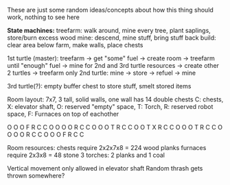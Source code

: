 These are just some random ideas/concepts about how this thing should work, nothing to see here

**State machines:**
treefarm: walk around, mine every tree, plant saplings, store/burn excess wood
mine: descend, mine stuff, bring stuff back
build: clear area below farm, make walls, place chests

1st turtle (master): treefarm -> get "some" fuel -> create room -> treefarm until "enough" fuel -> mine for 2nd and 3rd turtle resources -> create other 2 turtles -> treefarm only
2nd turtle: mine -> store -> refuel -> mine

3rd turtle(?): empty buffer chest to store stuff, smelt stored items

Room layout: 7x7, 3 tall, solid walls, one wall has 14 double chests
C: chests, X: elevator shaft, O: reserved "empty" space, T: Torch, R: reserved robot space, F: Furnaces on top of eachother

O O O F R C C
O O O O R C C
O O O T R C C
O O T X R C C
O O O T R C C
O O O O R C C
O O O F R C C

Room resources:
chests require 2x2x7x8 = 224 wood planks
furnaces require 2x3x8 = 48 stone
3 torches: 2 planks and 1 coal

Vertical movement only allowed in elevator shaft
Random thrash gets thrown somewhere?
